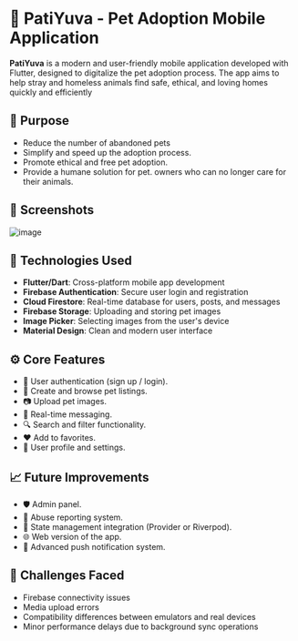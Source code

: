 # 🐾 PatiYuva - Pet Adoption Mobile Application

**PatiYuva** is a modern and user-friendly mobile application developed with Flutter, designed to digitalize the pet adoption process. The app aims to help stray and homeless animals find safe, ethical, and loving homes quickly and efficiently

## 🎯 Purpose

- Reduce the number of abandoned pets
- Simplify and speed up the adoption process.
- Promote ethical and free pet adoption.
- Provide a humane solution for pet. owners who can no longer care for their animals.

## 📸 Screenshots

![image](https://github.com/user-attachments/assets/15868a5b-56b5-4d77-b5d9-bf908ede4e02)

## 🚀 Technologies Used

- **Flutter/Dart**: Cross-platform mobile app development
- **Firebase Authentication**: Secure user login and registration
- **Cloud Firestore**: Real-time database for users, posts, and messages
- **Firebase Storage**: Uploading and storing pet images
- **Image Picker**: Selecting images from the user's device
- **Material Design**: Clean and modern user interface

## ⚙️ Core Features

- 👤 User authentication (sign up / login).
- 🐶 Create and browse pet listings.
- 📷 Upload pet images.
- 💬 Real-time messaging.
- 🔍 Search and filter functionality.
- ❤️ Add to favorites.
- 📝 User profile and settings.

## 📈 Future Improvements

- 🛡️ Admin panel.
- 🚨 Abuse reporting system.
- 🧠 State management integration (Provider or Riverpod).
- 🌐 Web version of the app.
- 🔔 Advanced push notification system.

## 🧪 Challenges Faced

- Firebase connectivity issues
- Media upload errors
- Compatibility differences between emulators and real devices
- Minor performance delays due to background sync operations






